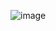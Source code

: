 
![image](https://user-images.githubusercontent.com/92959215/144370785-5c3857f4-fbe0-4d94-a191-f5f225389121.png)

